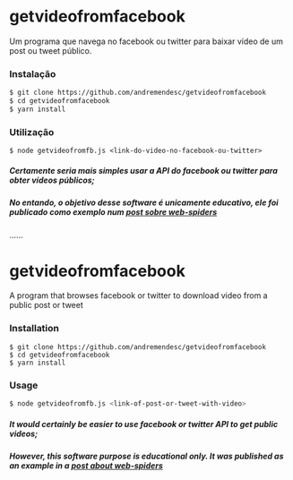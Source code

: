 # getvideofromfacebook

Um programa que navega no facebook ou twitter para baixar vídeo de um post ou tweet público.

### Instalação
```bash
$ git clone https://github.com/andremendesc/getvideofromfacebook
$ cd getvideofromfacebook
$ yarn install
```

### Utilização
```Shell
$ node getvideofromfb.js <link-do-video-no-facebook-ou-twitter>
```

##### Certamente seria mais simples usar a API do facebook ou twitter para obter vídeos públicos; 
##### No entando, o objetivo desse software é unicamente educativo, ele foi publicado como exemplo num [post sobre web-spiders](http://dremendes.wordpress.com/2017/08/23/web-scraping-um-spider-para-baixar-videos-do-facebook)

......
# getvideofromfacebook

A program that browses facebook or twitter to download video from a public post or tweet

### Installation
```Shell
$ git clone https://github.com/andremendesc/getvideofromfacebook
$ cd getvideofromfacebook
$ yarn install
```

### Usage
```bash
$ node getvideofromfb.js <link-of-post-or-tweet-with-video>
```

##### It would certainly be easier to use facebook or twitter API to get public videos;
##### However, this software purpose is educational only. It was published as an example in a [post about web-spiders](http://dremendes.wordpress.com/2017/08/23/web-scraping-um-spider-para-baixar-videos-do-facebook) 
